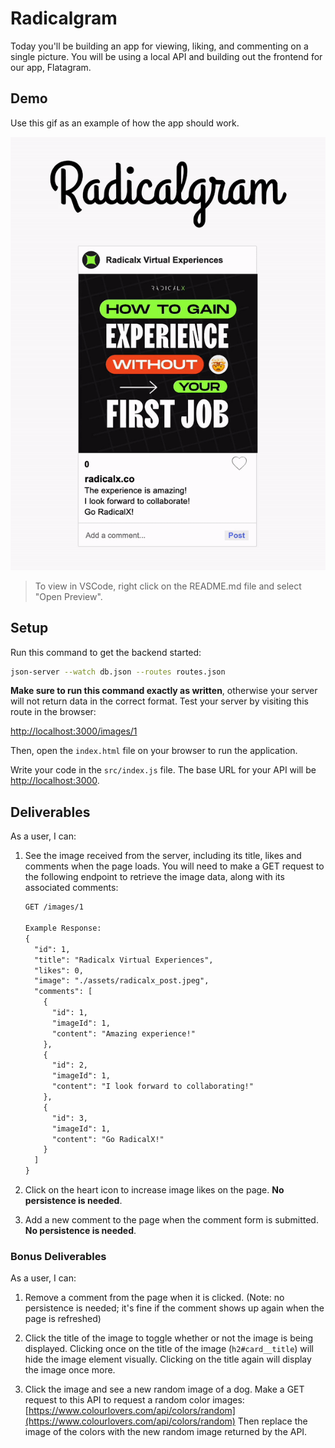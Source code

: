 # Radicalgram

Today you'll be building an app for viewing, liking, and commenting on a single
picture. You will be using a local API and building out the frontend for our
app, Flatagram.

## Demo

Use this gif as an example of how the app should work.

![demo gif](assets/demo.gif)

> To view in VSCode, right click on the README.md file and select "Open Preview".

## Setup

Run this command to get the backend started:

```sh
json-server --watch db.json --routes routes.json
```

**Make sure to run this command exactly as written**, otherwise your server will
not return data in the correct format. Test your server by visiting this route
in the browser:

[http://localhost:3000/images/1](http://localhost:3000/images/1)

Then, open the `index.html` file on your browser to run the application.

Write your code in the `src/index.js` file. The base URL for your API will be
[http://localhost:3000](http://localhost:3000).

## Deliverables

As a user, I can:

1. See the image received from the server, including its title, likes and
   comments when the page loads. You will need to make a GET request to the
   following endpoint to retrieve the image data, along with its associated
   comments:

   ```txt
   GET /images/1

   Example Response:
   {
     "id": 1,
     "title": "Radicalx Virtual Experiences",
     "likes": 0,
     "image": "./assets/radicalx_post.jpeg",
     "comments": [
       {
         "id": 1,
         "imageId": 1,
         "content": "Amazing experience!"
       },
       {
         "id": 2,
         "imageId": 1,
         "content": "I look forward to collaborating!"
       },
       {
         "id": 3,
         "imageId": 1,
         "content": "Go RadicalX!"
       }
     ]
   }
   ```

2. Click on the heart icon to increase image likes on the page. **No persistence
is needed**.

3. Add a new comment to the page when the comment form is submitted. **No
persistence is needed**.

### Bonus Deliverables

As a user, I can:

1. Remove a comment from the page when it is clicked. (Note: no persistence is
needed; it's fine if the comment shows up again when the page is refreshed)

2. Click the title of the image to toggle whether or not the image is being
displayed. Clicking once on the title of the image (`h2#card__title`) will hide the image element visually. Clicking on the title
again will display the image once more.

3. Click the image and see a new random image of a dog. Make a GET request to
this API to request a random color images:
[https://www.colourlovers.com/api/colors/random](https://www.colourlovers.com/api/colors/random)
Then replace the image of the colors with the new random image returned by the
API.

